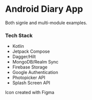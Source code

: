 # Android Diary App

Both signle and multi-module examples.

### Tech Stack

* Kotlin 
* Jetpack Compose
* Dagger/Hilt
* MongoDB/Realm Sync
* Firebase Storage
* Google Authentication
* Photopicker API
* Splash Screen API

Icon created with Figma 